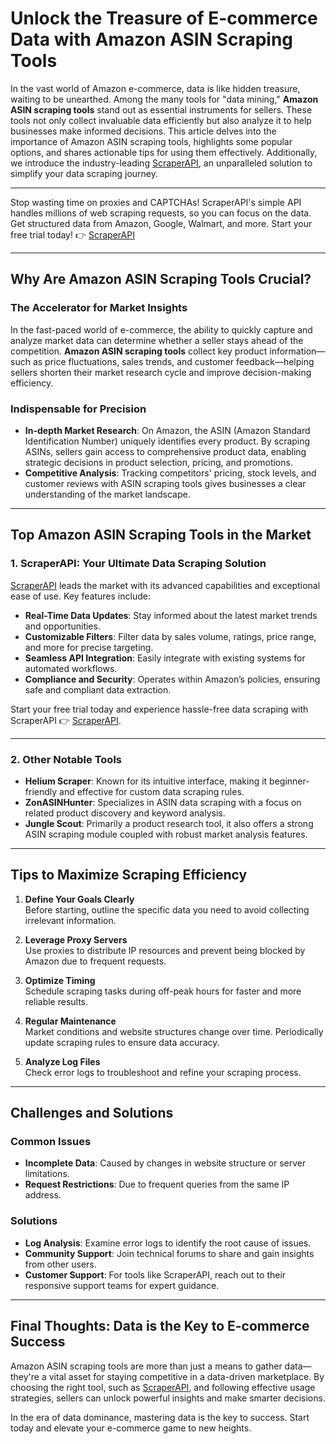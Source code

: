 # Unlock the Treasure of E-commerce Data with Amazon ASIN Scraping Tools

In the vast world of Amazon e-commerce, data is like hidden treasure, waiting to be unearthed. Among the many tools for "data mining," **Amazon ASIN scraping tools** stand out as essential instruments for sellers. These tools not only collect invaluable data efficiently but also analyze it to help businesses make informed decisions. This article delves into the importance of Amazon ASIN scraping tools, highlights some popular options, and shares actionable tips for using them effectively. Additionally, we introduce the industry-leading [ScraperAPI](https://www.scraperapi.com/?fp_ref=coupons), an unparalleled solution to simplify your data scraping journey.

---

Stop wasting time on proxies and CAPTCHAs! ScraperAPI's simple API handles millions of web scraping requests, so you can focus on the data. Get structured data from Amazon, Google, Walmart, and more. Start your free trial today! 👉 [ScraperAPI](https://www.scraperapi.com/?fp_ref=coupons)

---

## Why Are Amazon ASIN Scraping Tools Crucial?

### The Accelerator for Market Insights
In the fast-paced world of e-commerce, the ability to quickly capture and analyze market data can determine whether a seller stays ahead of the competition. **Amazon ASIN scraping tools** collect key product information—such as price fluctuations, sales trends, and customer feedback—helping sellers shorten their market research cycle and improve decision-making efficiency.

### Indispensable for Precision
- **In-depth Market Research**: On Amazon, the ASIN (Amazon Standard Identification Number) uniquely identifies every product. By scraping ASINs, sellers gain access to comprehensive product data, enabling strategic decisions in product selection, pricing, and promotions.
- **Competitive Analysis**: Tracking competitors' pricing, stock levels, and customer reviews with ASIN scraping tools gives businesses a clear understanding of the market landscape.

---

## Top Amazon ASIN Scraping Tools in the Market

### 1. ScraperAPI: Your Ultimate Data Scraping Solution
[ScraperAPI](https://www.scraperapi.com/?fp_ref=coupons) leads the market with its advanced capabilities and exceptional ease of use. Key features include:

- **Real-Time Data Updates**: Stay informed about the latest market trends and opportunities.
- **Customizable Filters**: Filter data by sales volume, ratings, price range, and more for precise targeting.
- **Seamless API Integration**: Easily integrate with existing systems for automated workflows.
- **Compliance and Security**: Operates within Amazon’s policies, ensuring safe and compliant data extraction.

Start your free trial today and experience hassle-free data scraping with ScraperAPI 👉 [ScraperAPI](https://www.scraperapi.com/?fp_ref=coupons).

---

### 2. Other Notable Tools
- **Helium Scraper**: Known for its intuitive interface, making it beginner-friendly and effective for custom data scraping rules.
- **ZonASINHunter**: Specializes in ASIN data scraping with a focus on related product discovery and keyword analysis.
- **Jungle Scout**: Primarily a product research tool, it also offers a strong ASIN scraping module coupled with robust market analysis features.

---

## Tips to Maximize Scraping Efficiency

1. **Define Your Goals Clearly**  
   Before starting, outline the specific data you need to avoid collecting irrelevant information.

2. **Leverage Proxy Servers**  
   Use proxies to distribute IP resources and prevent being blocked by Amazon due to frequent requests.

3. **Optimize Timing**  
   Schedule scraping tasks during off-peak hours for faster and more reliable results.

4. **Regular Maintenance**  
   Market conditions and website structures change over time. Periodically update scraping rules to ensure data accuracy.

5. **Analyze Log Files**  
   Check error logs to troubleshoot and refine your scraping process.

---

## Challenges and Solutions

### Common Issues
- **Incomplete Data**: Caused by changes in website structure or server limitations.
- **Request Restrictions**: Due to frequent queries from the same IP address.

### Solutions
- **Log Analysis**: Examine error logs to identify the root cause of issues.
- **Community Support**: Join technical forums to share and gain insights from other users.
- **Customer Support**: For tools like ScraperAPI, reach out to their responsive support teams for expert guidance.

---

## Final Thoughts: Data is the Key to E-commerce Success

Amazon ASIN scraping tools are more than just a means to gather data—they're a vital asset for staying competitive in a data-driven marketplace. By choosing the right tool, such as [ScraperAPI](https://www.scraperapi.com/?fp_ref=coupons), and following effective usage strategies, sellers can unlock powerful insights and make smarter decisions.

In the era of data dominance, mastering data is the key to success. Start today and elevate your e-commerce game to new heights.
